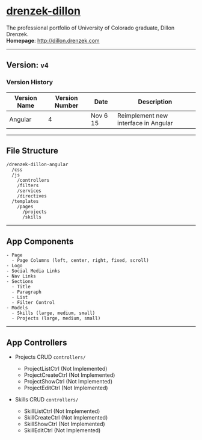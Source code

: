# [drenzek-dillon](http://dillon.drenzek.com)
The professional portfolio of University of Colorado graduate, Dillon Drenzek. <br>
**Homepage**: http://dillon.drenzek.com

---------
## Version: `v4` <br>

### Version History
| Version Name      | Version Number    | Date          | Description |
|-------------------|-----------|---------------|---|
| Angular           | 4     |   Nov 6 15   | Reimplement new interface in Angular |

---------
## File Structure

    /drenzek-dillon-angular
      /css
      /js
        /controllers
        /filters
        /services
        /directives
      /templates
        /pages
          /projects
          /skills

---------

## App Components

    - Page
      - Page Columns (left, center, right, fixed, scroll)
    - Logo
    - Social Media Links
    - Nav Links
    - Sections
      - Title
      - Paragraph
      - List
      - Filter Control
    - Models
      - Skills (large, medium, small)
      - Projects (large, medium, small)

--------

## App Controllers

- Projects CRUD `controllers/`
  - ProjectListCtrl (Not Implemented)
  - ProjectCreateCtrl (Not Implemented)
  - ProjectShowCtrl (Not Implemented)
  - ProjectEditCtrl (Not Implemented)

- Skills CRUD `controllers/`
  - SkillListCtrl (Not Implemented)
  - SkillCreateCtrl (Not Implemented)
  - SkillShowCtrl (Not Implemented)
  - SkillEditCtrl (Not Implemented)
